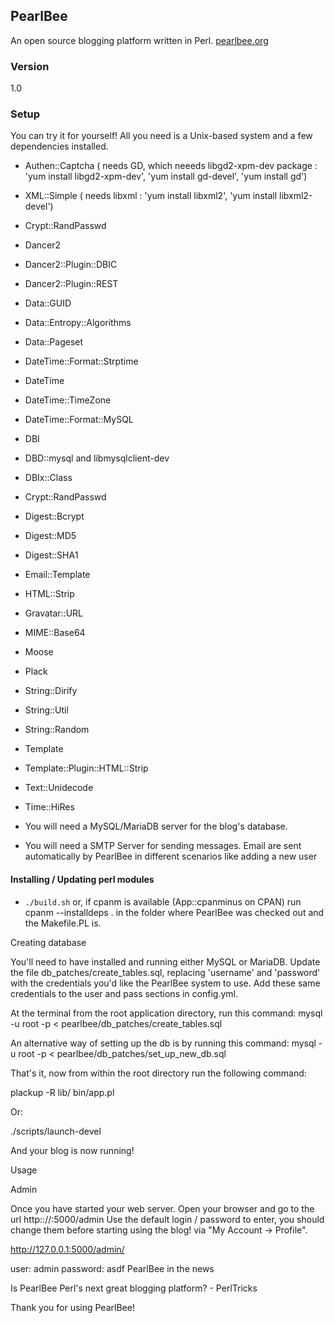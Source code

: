 ## PearlBee
An open source blogging platform written in Perl. [pearlbee.org](http://pearlbee.org/)
### Version
1.0

### Setup
You can try it for yourself! All you need is a Unix-based system and a few dependencies installed.

- Authen::Captcha ( needs GD, which neeeds libgd2-xpm-dev package : 'yum install libgd2-xpm-dev', 'yum install gd-devel', 'yum install gd')
- XML::Simple ( needs libxml : 'yum install libxml2', 'yum install libxml2-devel')
- Crypt::RandPasswd
- Dancer2
- Dancer2::Plugin::DBIC
- Dancer2::Plugin::REST
- Data::GUID
- Data::Entropy::Algorithms
- Data::Pageset
- DateTime::Format::Strptime
- DateTime
- DateTime::TimeZone
- DateTime::Format::MySQL
- DBI
- DBD::mysql and libmysqlclient-dev
- DBIx::Class
- Crypt::RandPasswd
- Digest::Bcrypt
- Digest::MD5
- Digest::SHA1
- Email::Template
- HTML::Strip
- Gravatar::URL
- MIME::Base64
- Moose
- Plack
- String::Dirify
- String::Util
- String::Random
- Template
- Template::Plugin::HTML::Strip
- Text::Unidecode
- Time::HiRes

- You will need a MySQL/MariaDB server for the blog's database.
- You will need a SMTP Server for sending messages. Email are sent automatically by PearlBee in different scenarios like adding a new user

#### Installing / Updating perl modules

- `./build.sh`
or, if cpanm is available (App::cpanminus on CPAN) run cpanm --installdeps . in the folder where PearlBee was checked out and the Makefile.PL is.

Creating database

You'll need to have installed and running either MySQL or MariaDB. Update the file db_patches/create_tables.sql, replacing 'username' and 'password' with the credentials you'd like the PearlBee system to use. Add these same credentials to the user and pass sections in config.yml.

At the terminal from the root application directory, run this command: mysql -u root -p &lt; pearlbee/db_patches/create_tables.sql

An alternative way of setting up the db is by running this command: mysql -u root -p &lt; pearlbee/db_patches/set_up_new_db.sql

That's it, now from within the root directory run the following command:

plackup -R lib/ bin/app.pl

Or:

./scripts/launch-devel

And your blog is now running!

Usage

Admin

Once you have started your web server. Open your browser and go to the url http:://:5000/admin Use the default login / password to enter, you should change them before starting using the blog! via "My Account -> Profile".

http://127.0.0.1:5000/admin/

user:     admin
password: asdf
PearlBee in the news

Is PearlBee Perl's next great blogging platform? - PerlTricks

Thank you for using PearlBee!
